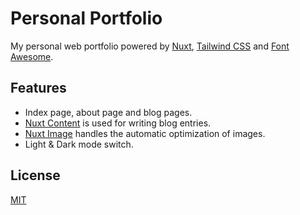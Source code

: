 # Personal Portfolio
My personal web portfolio powered by [Nuxt](https://nuxt.com/), [Tailwind CSS](https://tailwindcss.com/) and [Font Awesome](https://fontawesome.com/).

## Features
* Index page, about page and blog pages.
* [Nuxt Content](https://content.nuxtjs.org/) is used for writing blog entries.
* [Nuxt Image](https://image.nuxtjs.org/) handles the automatic optimization of images.
* Light & Dark mode switch.

## License
[MIT](./LICENSE)
